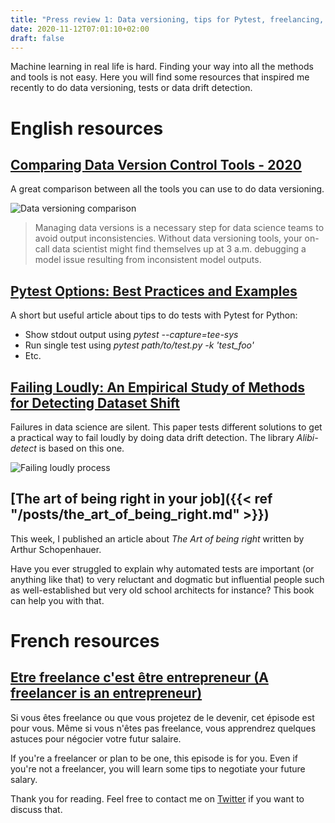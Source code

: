 ```yaml
---
title: "Press review 1: Data versioning, tips for Pytest, freelancing, etc"
date: 2020-11-12T07:01:10+02:00
draft: false
---
```


Machine learning in real life is hard. Finding your way into all the methods and tools is not easy.
Here you will find some resources that inspired me recently to do data versioning, tests or data drift detection.

# English resources

## [Comparing Data Version Control Tools - 2020](https://dagshub.com/blog/data-version-control-tools/)

A great comparison between all the tools you can use to do data versioning.

![Data versioning comparison](/data_versioning.png)

>Managing data versions is a necessary step for data science teams to avoid output inconsistencies. Without data versioning tools, your on-call data scientist might find themselves up at 3 a.m. debugging a model issue resulting from inconsistent model outputs.

## [Pytest Options: Best Practices and Examples](https://queirozf.com/entries/pytest-options-best-practices-and-examples)

A short but useful article about tips to do tests with Pytest for Python:
- Show stdout output using *pytest --capture=tee-sys*
- Run single test using *pytest path/to/test.py -k 'test_foo'*
- Etc.

## [Failing Loudly: An Empirical Study of Methods for Detecting Dataset Shift](https://arxiv.org/abs/1810.11953)

Failures in data science are silent. This paper tests different solutions to get a practical way to fail loudly by doing data drift detection. The library *Alibi-detect* is based on this one.

![Failing loudly process](/failing_loudly_paper.PNG)

## [The art of being right in your job]({{< ref "/posts/the_art_of_being_right.md" >}})
This week, I published an article about *The Art of being right* written by Arthur Schopenhauer.

Have you ever struggled to explain why automated tests are important (or anything like that) to very reluctant and dogmatic but influential people such as well-established but very old school architects for instance? This book can help you with that.

# French resources

## [Etre freelance c'est être entrepreneur (A freelancer is an entrepreneur)](https://smartlink.ausha.co/punkindev/episode-10-etre-freelance-c-est-etre-entrepreneur)

Si vous êtes freelance ou que vous projetez de le devenir, cet épisode est pour vous.
Même si vous n'êtes pas freelance, vous apprendrez quelques astuces pour négocier votre futur salaire.

If you're a freelancer or plan to be one, this episode is for you.
Even if you're not a freelancer, you will learn some tips to negotiate your future salary.


Thank you for reading. Feel free to contact me on [Twitter](https://twitter.com/saby_nastasia) if you want to discuss that.
